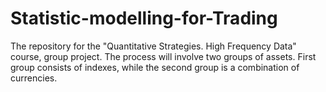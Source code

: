 # Statistic-modelling-for-Trading

The repository for the "Quantitative Strategies. High Frequency Data" course, group project.
The process will involve two groups of assets.
First group consists of indexes, while the second group is a combination of currencies.